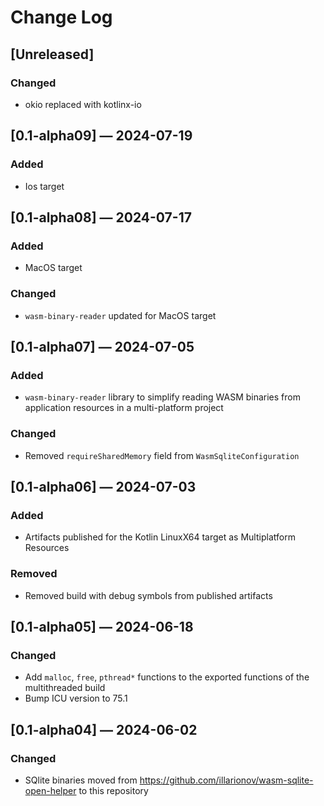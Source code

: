 # Change Log

## [Unreleased]

### Changed

- okio replaced with kotlinx-io

## [0.1-alpha09] — 2024-07-19

### Added

- Ios target

## [0.1-alpha08] — 2024-07-17

### Added

- MacOS target

### Changed

- `wasm-binary-reader` updated for MacOS target

## [0.1-alpha07] — 2024-07-05

### Added

- `wasm-binary-reader` library to simplify reading WASM binaries from application resources in a multi-platform project

### Changed

- Removed `requireSharedMemory` field from `WasmSqliteConfiguration`

## [0.1-alpha06] — 2024-07-03

### Added

- Artifacts published for the Kotlin LinuxX64 target as Multiplatform Resources

### Removed

- Removed build with debug symbols from published artifacts 

## [0.1-alpha05] — 2024-06-18

### Changed

- Add `malloc`, `free`, `pthread*` functions to the exported functions of the multithreaded build
- Bump ICU version to 75.1

## [0.1-alpha04] — 2024-06-02

### Changed

- SQlite binaries moved from https://github.com/illarionov/wasm-sqlite-open-helper to this repository

